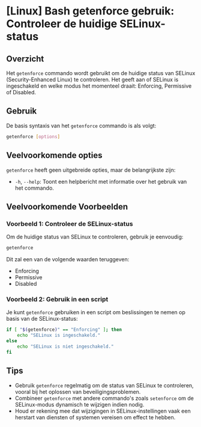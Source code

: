 # [Linux] Bash getenforce gebruik: Controleer de huidige SELinux-status

## Overzicht
Het `getenforce` commando wordt gebruikt om de huidige status van SELinux (Security-Enhanced Linux) te controleren. Het geeft aan of SELinux is ingeschakeld en welke modus het momenteel draait: Enforcing, Permissive of Disabled.

## Gebruik
De basis syntaxis van het `getenforce` commando is als volgt:

```bash
getenforce [options]
```

## Veelvoorkomende opties
`getenforce` heeft geen uitgebreide opties, maar de belangrijkste zijn:

- `-h`, `--help`: Toont een helpbericht met informatie over het gebruik van het commando.

## Veelvoorkomende Voorbeelden

### Voorbeeld 1: Controleer de SELinux-status
Om de huidige status van SELinux te controleren, gebruik je eenvoudig:

```bash
getenforce
```

Dit zal een van de volgende waarden teruggeven:
- Enforcing
- Permissive
- Disabled

### Voorbeeld 2: Gebruik in een script
Je kunt `getenforce` gebruiken in een script om beslissingen te nemen op basis van de SELinux-status:

```bash
if [ "$(getenforce)" == "Enforcing" ]; then
    echo "SELinux is ingeschakeld."
else
    echo "SELinux is niet ingeschakeld."
fi
```

## Tips
- Gebruik `getenforce` regelmatig om de status van SELinux te controleren, vooral bij het oplossen van beveiligingsproblemen.
- Combineer `getenforce` met andere commando's zoals `setenforce` om de SELinux-modus dynamisch te wijzigen indien nodig.
- Houd er rekening mee dat wijzigingen in SELinux-instellingen vaak een herstart van diensten of systemen vereisen om effect te hebben.